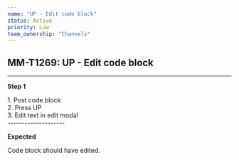 ```yaml
---
name: "UP - Edit code block"
status: Active
priority: Low
team_ownership: "Channels"
---
```


## MM-T1269: UP - Edit code block

---

**Step 1**

1\. Post code block\
2\. Press UP\
3\. Edit text in edit modal\
\--------------------

**Expected**

Code block should have edited.
